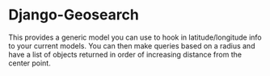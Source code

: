 # Django-Geosearch

This provides a generic model you can use to hook in latitude/longitude info to
your current models. You can then make queries based on a radius and have a list
of objects returned in order of increasing distance from the center point.
